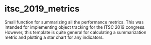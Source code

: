 itsc_2019_metrics
===

Small function for summarizing all the performance metrics. This was intended for implementing object tracking for the ITSC 2019 congress. However, this template is quite general for calculating a summarization metric and plotting a star chart for any indicators.
